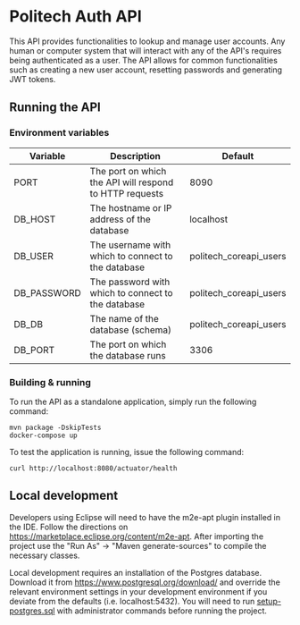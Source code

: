 # Politech Auth API

This API provides functionalities to lookup and manage user accounts. Any human or computer system that will interact with any of the API's requires being authenticated as a user. The API allows for common functionalities such as creating a new user account, resetting passwords and generating JWT tokens.

## Running the API

### Environment variables

| Variable            | Description                                             | Default       |
|---------------------|---------------------------------------------------------|---------------|
| PORT                | The port on which the API will respond to HTTP requests | 8090          |
| DB_HOST             | The hostname or IP address of the database              | localhost     |
| DB_USER             | The username with which to connect to the database      | politech_coreapi_users |
| DB_PASSWORD         | The password with which to connect to the database      | politech_coreapi_users |
| DB_DB               | The name of the database (schema)                       | politech_coreapi_users |
| DB_PORT             | The port on which the database runs                     | 3306          |

### Building & running

To run the API as a standalone application, simply run the following command:
```
mvn package -DskipTests
docker-compose up
```

To test the application is running, issue the following command:
```
curl http://localhost:8080/actuator/health
```

## Local development
Developers using Eclipse will need to have the m2e-apt plugin installed in the IDE. Follow the directions on https://marketplace.eclipse.org/content/m2e-apt. After importing the project use the "Run As" -> "Maven generate-sources" to compile the necessary classes.

Local development requires an installation of the Postgres database. Download it from https://www.postgresql.org/download/ and override the relevant environment settings in your development environment if you deviate from the defaults (i.e. localhost:5432). You will need to run [setup-postgres.sql](.docker/setup-postgres.sql) with administrator commands before running the project.


